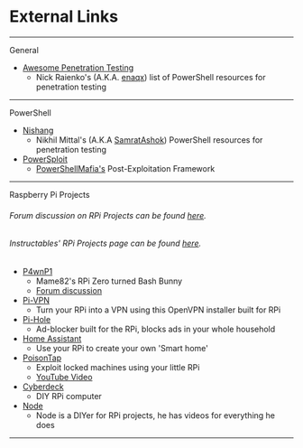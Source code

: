 # External Links

--------
General
- [Awesome Penetration Testing](https://github.com/enaqx/awesome-pentest)
  - Nick Raienko's (A.K.A. [enaqx](https://github.com/enaqx)) list of PowerShell resources for penetration testing
--------
PowerShell
- [Nishang](https://github.com/samratashok/nishang)
  - Nikhil Mittal's (A.K.A [SamratAshok](https://github.com/samratashok)) PowerShell resources for penetration testing
- [PowerSploit](https://github.com/PowerShellMafia/PowerSploit)
  - [PowerShellMafia's](https://github.com/PowerShellMafia) Post-Exploitation Framework
--------
Raspberry Pi Projects
###### Forum discussion on RPi Projects can be found [here](https://forums.hak5.org/topic/39850-pi-projects/?tab=comments#comment-284886).
###### Instructables' RPi Projects page can be found [here](http://www.instructables.com/id/Raspberry-Pi-Projects/).
- [P4wnP1](https://github.com/mame82/P4wnP1)
  - Mame82's RPi Zero turned Bash Bunny
  - [Forum discussion](https://forums.hak5.org/topic/41694-p4wnp1/?tab=comments#comment-296235)
- [Pi-VPN](https://github.com/pivpn/pivpn)
  - Turn your RPi into a VPN using this OpenVPN installer built for RPi
- [Pi-Hole](https://pi-hole.net)
  - Ad-blocker built for the RPi, blocks ads in your whole household
- [Home Assistant](https://home-assistant.io/)
  - Use your RPi to create your own 'Smart home'
- [PoisonTap](https://samy.pl/poisontap/)
  - Exploit locked machines using your little RPi
  - [YouTube Video](https://www.youtube.com/watch?v=Aatp5gCskvk)
- [Cyberdeck](https://www.reddit.com/r/cyberDeck/)
  - DIY RPi computer
- [Node](https://n-o-d-e.net/)
  - Node is a DIYer for RPi projects, he has videos for everything he does
--------

